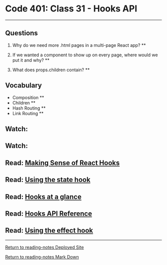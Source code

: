 # Code 401: Class 31 - Hooks API

***

## Questions

1. Why do we need more .html pages in a multi-page React app? **

2. If we wanted a component to show up on every page, where would we put it and why? **

3. What does props.children contain? ** 

## Vocabulary

- Composition **
- Children **
- Hash Routing **
- Link Routing **

## Watch: []()



## Watch: []()



## Read: [Making Sense of React Hooks](https://medium.com/@dan_abramov/making-sense-of-react-hooks-fdbde8803889)



## Read: [Using the state hook](https://reactjs.org/docs/hooks-state.html)



## Read: [Hooks at a glance](https://reactjs.org/docs/hooks-overview.html)



## Read: [Hooks API Reference](https://reactjs.org/docs/hooks-reference.html)

## Read: [Using the effect hook](https://reactjs.org/docs/hooks-effect.html)


***

[Return to reading-notes Deployed Site](https://simon-panek.github.io/reading-notes/)

[Return to reading-notes Mark Down](https://github.com/simon-panek/reading-notes)
